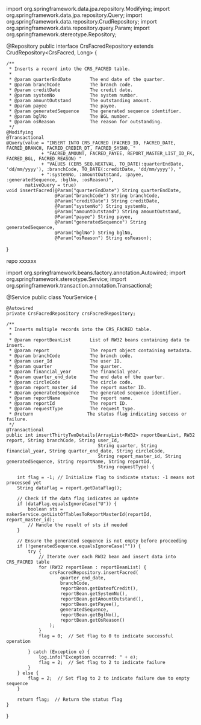 import org.springframework.data.jpa.repository.Modifying;
import org.springframework.data.jpa.repository.Query;
import org.springframework.data.repository.CrudRepository;
import org.springframework.data.repository.query.Param;
import org.springframework.stereotype.Repository;

@Repository
public interface CrsFacredRepository extends CrudRepository<CrsFacred, Long> {

    /**
     * Inserts a record into the CRS_FACRED table.
     * 
     * @param quarterEndDate       The end date of the quarter.
     * @param branchCode           The branch code.
     * @param creditDate           The credit date.
     * @param systemNo             The system number.
     * @param amountOutstand       The outstanding amount.
     * @param payee                The payee.
     * @param generatedSequence    The generated sequence identifier.
     * @param bglNo                The BGL number.
     * @param osReason             The reason for outstanding.
     */
    @Modifying
    @Transactional
    @Query(value = "INSERT INTO CRS_FACRED (FACRED_ID, FACRED_DATE, FACRED_BRANCH, FACRED_CREDIR_DT, FACRED_SYSNO, "
                 + "FACRED_AMOUNT, FACRED_PAYEE, REPORT_MASTER_LIST_ID_FK, FACRED_BGL, FACRED_REASON) "
                 + "VALUES (CER5_SEQ.NEXTVAL, TO_DATE(:quarterEndDate, 'dd/mm/yyyy'), :branchCode, TO_DATE(:creditDate, 'dd/mm/yyyy'), "
                 + ":systemNo, :amountOutstand, :payee, :generatedSequence, :bglNo, :osReason)",
           nativeQuery = true)
    void insertFacred(@Param("quarterEndDate") String quarterEndDate,
                      @Param("branchCode") String branchCode,
                      @Param("creditDate") String creditDate,
                      @Param("systemNo") String systemNo,
                      @Param("amountOutstand") String amountOutstand,
                      @Param("payee") String payee,
                      @Param("generatedSequence") String generatedSequence,
                      @Param("bglNo") String bglNo,
                      @Param("osReason") String osReason);
}

repo
xxxxxx


import org.springframework.beans.factory.annotation.Autowired;
import org.springframework.stereotype.Service;
import org.springframework.transaction.annotation.Transactional;

@Service
public class YourService {

    @Autowired
    private CrsFacredRepository crsFacredRepository;

    /**
     * Inserts multiple records into the CRS_FACRED table.
     * 
     * @param reportBeanList       List of RW32 beans containing data to insert.
     * @param report               The report object containing metadata.
     * @param branchCode           The branch code.
     * @param user_Id              The user ID.
     * @param quarter              The quarter.
     * @param financial_year       The financial year.
     * @param quarter_end_date     The end date of the quarter.
     * @param circleCode           The circle code.
     * @param report_master_id     The report master ID.
     * @param generatedSequence    The generated sequence identifier.
     * @param reportName           The report name.
     * @param reportId             The report ID.
     * @param requestType          The request type.
     * @return                    The status flag indicating success or failure.
     */
    @Transactional
    public int insertThirtyTwoDetails(ArrayList<RW32> reportBeanList, RW32 report, String branchCode, String user_Id,
                                      String quarter, String financial_year, String quarter_end_date, String circleCode,
                                      String report_master_id, String generatedSequence, String reportName, String reportId,
                                      String requestType) {

        int flag = -1; // Initialize flag to indicate status: -1 means not processed yet
        String dataFlag = report.getDataFlag();

        // Check if the data flag indicates an update
        if (dataFlag.equalsIgnoreCase("U")) {
            boolean sts = makerService.getListOfTablesToReportMasterId(reportId, report_master_id);
            // Handle the result of sts if needed
        }

        // Ensure the generated sequence is not empty before proceeding
        if (!generatedSequence.equalsIgnoreCase("")) {
            try {
                // Iterate over each RW32 bean and insert data into CRS_FACRED table
                for (RW32 reportBean : reportBeanList) {
                    crsFacredRepository.insertFacred(
                        quarter_end_date, 
                        branchCode, 
                        reportBean.getDateofCredit(), 
                        reportBean.getSystemNo(), 
                        reportBean.getAmountOutstand(), 
                        reportBean.getPayee(), 
                        generatedSequence, 
                        reportBean.getBglNo(), 
                        reportBean.getOsReason()
                    );
                }
                flag = 0;  // Set flag to 0 to indicate successful operation

            } catch (Exception e) {
                log.info("Exception occurred: " + e);
                flag = 2;  // Set flag to 2 to indicate failure
            }
        } else {
            flag = 2;  // Set flag to 2 to indicate failure due to empty sequence
        }

        return flag;  // Return the status flag
    }
}